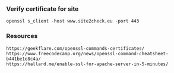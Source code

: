 
### Verify certificate for site
```
openssl s_client -host www.site2check.eu -port 443
```

### Resources
```
https://geekflare.com/openssl-commands-certificates/
https://www.freecodecamp.org/news/openssl-command-cheatsheet-b441be1e8c4a/
https://hallard.me/enable-ssl-for-apache-server-in-5-minutes/
```
